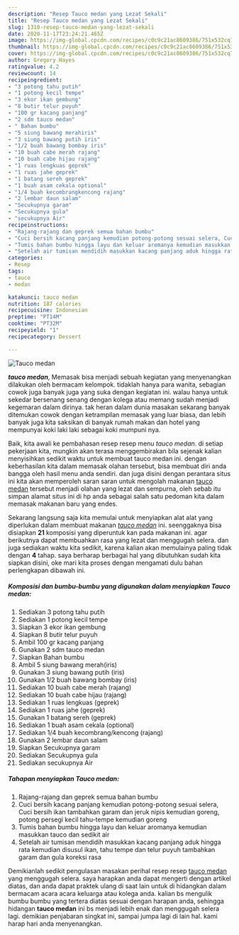```yaml
---
description: "Resep Tauco medan yang Lezat Sekali"
title: "Resep Tauco medan yang Lezat Sekali"
slug: 1310-resep-tauco-medan-yang-lezat-sekali
date: 2020-11-17T23:24:21.465Z
image: https://img-global.cpcdn.com/recipes/c0c9c21ac8609386/751x532cq70/tauco-medan-foto-resep-utama.jpg
thumbnail: https://img-global.cpcdn.com/recipes/c0c9c21ac8609386/751x532cq70/tauco-medan-foto-resep-utama.jpg
cover: https://img-global.cpcdn.com/recipes/c0c9c21ac8609386/751x532cq70/tauco-medan-foto-resep-utama.jpg
author: Gregory Hayes
ratingvalue: 4.2
reviewcount: 14
recipeingredient:
- "3 potong tahu putih"
- "1 potong kecil tempe"
- "3 ekor ikan gembung"
- "8 butir telur puyuh"
- "100 gr kacang panjang"
- "2 sdm tauco medan"
- " Bahan bumbu"
- "5 siung bawang merahiris"
- "3 siung bawang putih iris"
- "1/2 buah bawang bombay iris"
- "10 buah cabe merah rajang"
- "10 buah cabe hijau rajang"
- "1 ruas lengkuas geprek"
- "1 ruas jahe geprek"
- "1 batang sereh geprek"
- "1 buah asam cekala optional"
- "1/4 buah kecombrangkencong rajang"
- "2 lembar daun salam"
- "Secukupnya garam"
- "Secukupnya gula"
- "secukupnya Air"
recipeinstructions:
- "Rajang-rajang dan geprek semua bahan bumbu"
- "Cuci bersih kacang panjang kemudian potong-potong sesuai selera, Cuci bersih ikan tambahkan garam dan jeruk nipis kemudian goreng, potong persegi kecil tahu-tempe kemudian goreng"
- "Tumis bahan bumbu hingga layu dan keluar aromanya kemudian masukkan tauco dan sedikit air"
- "Setelah air tumisan mendidih masukkan kacang panjang aduk hingga rata kemudian disusul ikan, tahu tempe dan telur puyuh tambahkan garam dan gula koreksi rasa"
categories:
- Resep
tags:
- tauco
- medan

katakunci: tauco medan 
nutrition: 187 calories
recipecuisine: Indonesian
preptime: "PT14M"
cooktime: "PT32M"
recipeyield: "1"
recipecategory: Dessert

---
```



![Tauco medan](https://img-global.cpcdn.com/recipes/c0c9c21ac8609386/751x532cq70/tauco-medan-foto-resep-utama.jpg)

<b><i>tauco medan</i></b>, Memasak bisa menjadi sebuah kegiatan yang menyenangkan dilakukan oleh bermacam kelompok. tidaklah hanya para wanita, sebagian cowok juga banyak juga yang suka dengan kegiatan ini. walau hanya untuk sekedar bersenang senang dengan kolega atau memang sudah menjadi kegemaran dalam dirinya. tak heran dalam dunia masakan sekarang banyak ditemukan cowok dengan ketrampilan memasak yang luar biasa, dan lebih banyak juga kita saksikan di banyak rumah makan dan hotel yang mempunyai koki laki laki sebagai koki mumpuni nya.



Baik, kita awali ke pembahasan resep resep menu <i>tauco medan</i>. di setiap pekerjaan kita, mungkin akan terasa menggembirakan bila sejenak kalian menyisihkan sedikit waktu untuk membuat tauco medan ini. dengan keberhasilan kita dalam memasak olahan tersebut, bisa membuat diri anda bangga oleh hasil menu anda sendiri. dan juga disini dengan perantara situs ini kita akan memperoleh saran saran untuk mengolah makanan <u>tauco medan</u> tersebut menjadi olahan yang lezat dan sempurna, oleh sebab itu simpan alamat situs ini di hp anda sebagai salah satu pedoman kita dalam memasak makanan baru yang endes.


Sekarang langsung saja kita memulai untuk menyiapkan alat alat yang diperlukan dalam membuat makanan <u><i>tauco medan</i></u> ini. seenggaknya bisa disiapkan <b>21</b> komposisi yang diperuntuk kan pada makanan ini. agar berikutnya dapat membuahkan rasa yang lezat dan menggugah selera. dan juga sediakan waktu kita sedikit, karena kalian akan memulainya paling tidak dengan <b>4</b> tahap. saya berharap berbagai hal yang dibutuhkan sudah kita siapkan disini, oke mari kita proses dengan mengamati dulu bahan perlengkapan dibawah ini.

<!--inarticleads1-->

##### Komposisi dan bumbu-bumbu yang digunakan dalam menyiapkan Tauco medan:

1. Sediakan 3 potong tahu putih
1. Sediakan 1 potong kecil tempe
1. Siapkan 3 ekor ikan gembung
1. Siapkan 8 butir telur puyuh
1. Ambil 100 gr kacang panjang
1. Gunakan 2 sdm tauco medan
1. Siapkan  Bahan bumbu
1. Ambil 5 siung bawang merah(iris)
1. Gunakan 3 siung bawang putih (iris)
1. Gunakan 1/2 buah bawang bombay (iris)
1. Sediakan 10 buah cabe merah (rajang)
1. Sediakan 10 buah cabe hijau (rajang)
1. Sediakan 1 ruas lengkuas (geprek)
1. Sediakan 1 ruas jahe (geprek)
1. Gunakan 1 batang sereh (geprek)
1. Sediakan 1 buah asam cekala (optional)
1. Sediakan 1/4 buah kecombrang/kencong (rajang)
1. Gunakan 2 lembar daun salam
1. Siapkan Secukupnya garam
1. Sediakan Secukupnya gula
1. Sediakan secukupnya Air




<!--inarticleads2-->

##### Tahapan menyiapkan Tauco medan:

1. Rajang-rajang dan geprek semua bahan bumbu
1. Cuci bersih kacang panjang kemudian potong-potong sesuai selera, Cuci bersih ikan tambahkan garam dan jeruk nipis kemudian goreng, potong persegi kecil tahu-tempe kemudian goreng
1. Tumis bahan bumbu hingga layu dan keluar aromanya kemudian masukkan tauco dan sedikit air
1. Setelah air tumisan mendidih masukkan kacang panjang aduk hingga rata kemudian disusul ikan, tahu tempe dan telur puyuh tambahkan garam dan gula koreksi rasa




Demikianlah sedikit pengulasan masakan perihal resep resep <u>tauco medan</u> yang menggugah selera. saya harapkan anda dapat mengerti dengan artikel diatas, dan anda dapat praktek ulang di saat lain untuk di hidangkan dalam bermacam acara acara keluarga atau kolega anda. kalian bs mengulik bumbu bumbu yang tertera diatas sesuai dengan harapan anda, sehingga hidangan <b>tauco medan</b> ini bs menjadi lebih enak dan menggugah selera lagi. demikian penjabaran singkat ini, sampai jumpa lagi di lain hal. kami harap hari anda menyenangkan.
